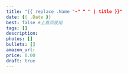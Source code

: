 ```yaml
---
title: "{{ replace .Name "-" " " | title }}"
date: {{ .Date }}
best: false #上首页使用
tags: []
description: 
photos: []
bullets: []
amazon_url: 
price: 0.00
draft: true
---
```



